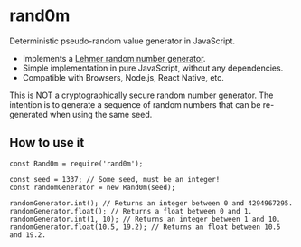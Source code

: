 # rand0m

Deterministic pseudo-random value generator in JavaScript.

* Implements a [Lehmer random number generator](https://en.wikipedia.org/wiki/Lehmer_random_number_generator).
* Simple implementation in pure JavaScript, without any dependencies.
* Compatible with Browsers, Node.js, React Native, etc.

This is NOT a cryptographically secure random number generator.
The intention is to generate a sequence of random numbers that can be
re-generated when using the same seed.

## How to use it

```
const Rand0m = require('rand0m');

const seed = 1337; // Some seed, must be an integer!
const randomGenerator = new Rand0m(seed);

randomGenerator.int(); // Returns an integer between 0 and 4294967295.
randomGenerator.float(); // Returns a float between 0 and 1.
randomGenerator.int(1, 10); // Returns an integer between 1 and 10.
randomGenerator.float(10.5, 19.2); // Returns an float between 10.5 and 19.2.
```


